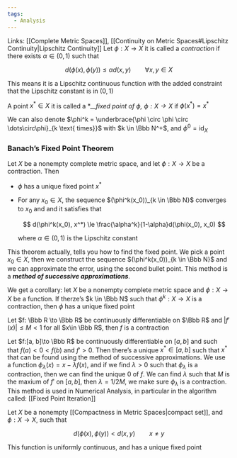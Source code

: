 ```yaml
---
tags:
  - Analysis
---
```

Links: [[Complete Metric Spaces]], [[Continuity on Metric Spaces#Lipschitz Continuity|Lipschitz Continuity]]
Let $\phi:X\to X$ it is called a _contraction_ if there exists $\alpha\in (0,1)$ such that

$$ d(\phi(x), \phi(y)) \le \alpha d(x, y) \qquad \forall x, y\in X $$

This means it is a Lipschitz continuous function with the added constraint that the Lipschitz constant is in $(0,1)$

A point $x^* \in X$ it is called a *___fixed point of $\phi$, $\phi: X\to X$_ if $\phi(x^*) = x^*$

We can also denote $\phi^k = \underbrace{\phi \circ \phi \circ \dots\circ\phi}_{k \text{ times}}$ with $k \in \Bbb N^+$, and $\phi^0 = \text{id}_X$

### Banach’s Fixed Point Theorem

Let $X$ be a nonempty complete metric space, and let $\phi:X \to X$ be a contraction. Then

- $\phi$ has a unique fixed point $x^*$
    
- For any $x_0 \in X$, the sequence $(\phi^k(x_0))_{k \in \Bbb N}$ converges to $x_0$ and and it satisfies that
    
    $$ d(\phi^k(x_0), x^*) \le \frac{\alpha^k}{1-\alpha}d(\phi(x_0), x_0) $$
    
    where $\alpha\in (0,1)$ is the Lipschitz constant
    

This theorem actually, tells you how to find the fixed point. We pick a point $x_0 \in X$, then we construct the sequence $(\phi^k(x_0))_{k \in \Bbb N}$ and we can approximate the error, using the second bullet point. This method is a _********method of successive approximations********_.

We get a corollary: let $X$ be a nonempty complete metric space and $\phi: X\to X$ be a function. If therze’s $k \in \Bbb N$ such that $\phi^k : X \to X$ is a contraction, then $\phi$ has a unique fixed point

Let $f: \Bbb R \to \Bbb R$ be continuously differentiable on $\Bbb R$ and $|f'(x)| \le M<1$ for all $x\in \Bbb R$, then $f$ is a contraction

Let $f:[a, b]\to \Bbb R$ be continuously differentiable on $[a,b]$ and such that $f(a) < 0 <f(b)$ and $f'>0$. Then there’s a unique $x^* \in [a,b]$ such that $x^*$ that can be found using the method of successive approximations. We use a function $\phi_\lambda(x) = x-\lambda f(x)$, and if we find $\lambda>0$ such that $\phi_\lambda$ is a contraction, then we can find the unique $0$ of $f$. We can find $\lambda$ such that $M$ is the maxium of $f'$ on $[a, b]$, then $\lambda = 1/2M$, we make sure $\phi_\lambda$ is a contraction. This method is used in Numerical Analysis, in particular in the algorithm called: [[Fixed Point Iteration]]

Let $X$ be a nonempty [[Compactness in Metric Spaces|compact set]], and $\phi: X\to X$, such that

$$ d(\phi(x), \phi(y)) < d(x, y) \qquad x\ne y $$

This function is uniformly continuous, and has a unique fixed point 
